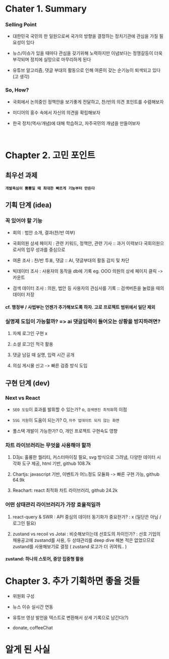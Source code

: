 # Chater 1. Summary

### Selling Point

- 대한민국 국민의 한 일원으로써 국가의 방향을 결정하는 정치기관에 관심을 가질 필요성이 있다

- 뉴스/이슈가 있을 때마다 관심을 갖기위해 노력하지만 이념보다는 정쟁갈등이 더욱 부각되며 정치에 실망으로 마무리하게 된다

- 유튜브 알고리즘, 댓글 부대의 활동으로 인해 여론이 갖는 순기능이 퇴색되고 있다(고 생각)

### So, How?

- 국회에서 논의중인 정책안을 보기좋게 전달하고, 찬/반의 의견 포인트를 수렴해보자

- 미디어의 홍수 속에서 자신의 의견을 확립해보자

- 한국 정치(역사/개념)에 대해 학습하고, 자주국민의 개념을 만들어보자

<br />

# Chapter 2. 고민 포인트

## 최우선 과제

**`개발욕심이 뿜뿜일 때 최대한 빠르게 기능부터 만든다`**

## 기획 단계 (idea)

### 꼭 있어야 할 기능

- 회의 : 법안 소개, 결과(찬/반 여부)

- 국회의원 상세 페이지 : 관련 키워드, 정책안, 관련 기사 :: 과거 이력보다 국회의원으로서의 업무 성과를 중심으로

- 여론 조사 : 찬/반 투표, 댓글 :: AI, 댓글부대의 활동 감지 및 차단

- 빅데이터 조사 : 사용자의 동작을 db에 기록 eg. OOO 의원의 상세 페이지 클릭 -> 카운트

- 검색 데이터 조사 : 의원, 법안 등 사용자의 관심사를 기록 :: 검색버튼을 눌렀을 때의 데이터 저장

#### cf. 행정부 / 사법부는 언젠가 추가해보도록 하자. 고로 프로젝트 범위에서 일단 제외

### 실명제 도입이 가능할까? => ai 댓글입력이 들어오는 상황을 방지하려면?

1. 자체 로그인 구현 x

2. 소셜 로그인 적극 활용

3. 댓글 남길 때 실명, 입력 시간 공개

4. 의심 게시물 신고 -> 빠른 검증 방식 도입

## 구현 단계 (dev)

### Next vs React

- `SEO 도입`이 효과를 발휘할 수 있는가? o, `검색엔진 최적화`의 이점

- `SSG 지원`이 도움이 되는가? O, `자주 업데이트 되지 않는 화면`

- 풀스택 개발이 가능한가? O, 개인 프로젝트 구현속도 영향

### 차트 라이브러리는 무엇을 사용해야 할까

1. D3js: 훌륭한 퀄리티, 커스터마이징 필요, svg 방식으로 그려냄, 다양한 데이터 시각화 도구 제공, html 기반, github 108.7k

2. Chartjs: javascript 기반, 이벤트가 어느정도 모듈화 -> 빠른 구현 가능, github 64.9k

3. Reachart: react 최적화 차트 라이브러리, github 24.2k

### 어떤 상태관리 라이브러리가 가장 효율적일까

1. react-query & SWR : API 중심의 데이터 동기화가 중요한가? : x (일단은 아님 / 로그인 필요)

2. zustand vs recoil vs Jotai : 비슷해보이는데 선호도의 차이인가? : 선호 기업의 채용공고에 zustand를 사용, 두 상태관리를 deep dive 해본 적은 없었으므로 zustand를 사용해보기로 결정
   ( zustand 로고가 더 귀여워.. )

#### zustand: 하나의 스토어, 중앙 집중형 활용

# Chapter 3. 추가 기획하면 좋을 것들

- 위원회 구성

- 뉴스 이슈 실시간 연동

- 유튜브 영상 발언을 텍스트로 변환해서 상세 기록으로 남긴다(?)

- donate, coffeeChat

# 알게 된 사실
